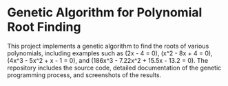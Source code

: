 # Genetic Algorithm for Polynomial Root Finding

This project implements a genetic algorithm to find the roots of various polynomials, including examples such as \(2x - 4 = 0\), \(x^2 - 8x + 4 = 0\), \(4x^3 - 5x^2 + x - 1 = 0\), and \(186x^3 - 7.22x^2 + 15.5x - 13.2 = 0\). The repository includes the source code, detailed documentation of the genetic programming process, and screenshots of the results.
